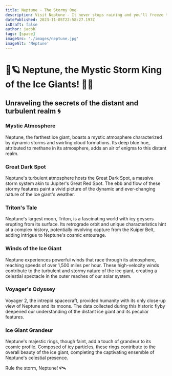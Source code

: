```yaml
---
title: Neptune - The Stormy One
description: Visit Neptune - It never stops raining and you'll freeze to death!
datePublished: 2023-11-05T22:58:27.197Z
isDraft: false
author: jacob
tags: [space]
imageSrc: './images/neptune.jpg'
imageAlt: 'Neptune'
---
```


# 🌌🪐 Neptune, the Mystic Storm King of the Ice Giants! 🚀🌊
## Unraveling the secrets of the distant and turbulent realm 🌀

### Mystic Atmosphere
Neptune, the farthest ice giant, boasts a mystic atmosphere characterized by dynamic storms and swirling cloud formations. Its deep blue hue, attributed to methane in its atmosphere, adds an air of enigma to this distant realm.

### Great Dark Spot
Neptune's turbulent atmosphere hosts the Great Dark Spot, a massive storm system akin to Jupiter's Great Red Spot. The ebb and flow of these stormy features paint a vivid picture of the dynamic and ever-changing nature of the ice giant's weather.

### Triton's Tale
Neptune's largest moon, Triton, is a fascinating world with icy geysers erupting from its surface. Its retrograde orbit and unique characteristics hint at a complex history, potentially involving capture from the Kuiper Belt, adding intrigue to Neptune's cosmic entourage.

### Winds of the Ice Giant
Neptune experiences powerful winds that race through its atmosphere, reaching speeds of over 1,500 miles per hour. These high-velocity winds contribute to the turbulent and stormy nature of the ice giant, creating a celestial spectacle in the outer reaches of our solar system.

### Voyager's Odyssey
Voyager 2, the intrepid spacecraft, provided humanity with its only close-up view of Neptune and its moons. The data collected during this historic flyby deepened our understanding of the distant ice giant and its peculiar features.

### Ice Giant Grandeur
Neptune's majestic rings, though faint, add a touch of grandeur to its cosmic profile. Composed of icy particles, these rings contribute to the overall beauty of the ice giant, completing the captivating ensemble of Neptune's celestial presence.

Rule the storm, Neptune! 🌀🛰️





